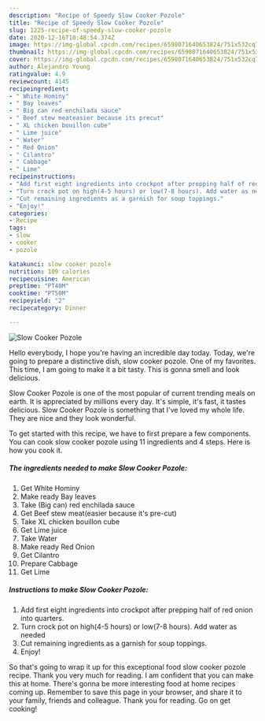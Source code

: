 ```yaml
---
description: "Recipe of Speedy Slow Cooker Pozole"
title: "Recipe of Speedy Slow Cooker Pozole"
slug: 1225-recipe-of-speedy-slow-cooker-pozole
date: 2020-12-16T10:48:54.374Z
image: https://img-global.cpcdn.com/recipes/6598071640653824/751x532cq70/slow-cooker-pozole-recipe-main-photo.jpg
thumbnail: https://img-global.cpcdn.com/recipes/6598071640653824/751x532cq70/slow-cooker-pozole-recipe-main-photo.jpg
cover: https://img-global.cpcdn.com/recipes/6598071640653824/751x532cq70/slow-cooker-pozole-recipe-main-photo.jpg
author: Alejandro Young
ratingvalue: 4.9
reviewcount: 4145
recipeingredient:
- " White Hominy"
- " Bay leaves"
- " Big can red enchilada sauce"
- " Beef stew meateasier because its precut"
- " XL chicken bouillon cube"
- " Lime juice"
- " Water"
- " Red Onion"
- " Cilantro"
- " Cabbage"
- " Lime"
recipeinstructions:
- "Add first eight ingredients into crockpot after prepping half of red onion into quarters."
- "Turn crock pot on high(4-5 hours) or low(7-8 hours). Add water as needed"
- "Cut remaining ingredients as a garnish for soup toppings."
- "Enjoy!"
categories:
- Recipe
tags:
- slow
- cooker
- pozole

katakunci: slow cooker pozole 
nutrition: 109 calories
recipecuisine: American
preptime: "PT40M"
cooktime: "PT50M"
recipeyield: "2"
recipecategory: Dinner

---
```



![Slow Cooker Pozole](https://img-global.cpcdn.com/recipes/6598071640653824/751x532cq70/slow-cooker-pozole-recipe-main-photo.jpg)

Hello everybody, I hope you're having an incredible day today. Today, we're going to prepare a distinctive dish, slow cooker pozole. One of my favorites. This time, I am going to make it a bit tasty. This is gonna smell and look delicious.

Slow Cooker Pozole is one of the most popular of current trending meals on earth. It is appreciated by millions every day. It's simple, it's fast, it tastes delicious. Slow Cooker Pozole is something that I've loved my whole life. They are nice and they look wonderful.




To get started with this recipe, we have to first prepare a few components. You can cook slow cooker pozole using 11 ingredients and 4 steps. Here is how you cook it.

<!--inarticleads1-->

##### The ingredients needed to make Slow Cooker Pozole:

1. Get  White Hominy
1. Make ready  Bay leaves
1. Take  (Big can) red enchilada sauce
1. Get  Beef stew meat(easier because it&#39;s pre-cut)
1. Take  XL chicken bouillon cube
1. Get  Lime juice
1. Take  Water
1. Make ready  Red Onion
1. Get  Cilantro
1. Prepare  Cabbage
1. Get  Lime




<!--inarticleads2-->

##### Instructions to make Slow Cooker Pozole:

1. Add first eight ingredients into crockpot after prepping half of red onion into quarters.
1. Turn crock pot on high(4-5 hours) or low(7-8 hours). Add water as needed
1. Cut remaining ingredients as a garnish for soup toppings.
1. Enjoy!




So that's going to wrap it up for this exceptional food slow cooker pozole recipe. Thank you very much for reading. I am confident that you can make this at home. There's gonna be more interesting food at home recipes coming up. Remember to save this page in your browser, and share it to your family, friends and colleague. Thank you for reading. Go on get cooking!
